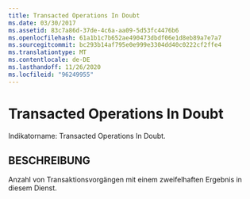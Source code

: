 ```yaml
---
title: Transacted Operations In Doubt
ms.date: 03/30/2017
ms.assetid: 83c7a86d-37de-4c6a-aa09-5d53fc4476b6
ms.openlocfilehash: 61a1b1c7b652ae490473dbdf06e1d8eb89a7e7a7
ms.sourcegitcommit: bc293b14af795e0e999e3304dd40c0222cf2ffe4
ms.translationtype: MT
ms.contentlocale: de-DE
ms.lasthandoff: 11/26/2020
ms.locfileid: "96249955"
---
```

# <a name="transacted-operations-in-doubt"></a>Transacted Operations In Doubt

Indikatorname: Transacted Operations In Doubt.  
  
## <a name="description"></a>BESCHREIBUNG  

 Anzahl von Transaktionsvorgängen mit einem zweifelhaften Ergebnis in diesem Dienst.
